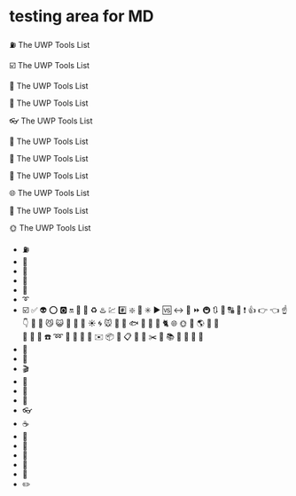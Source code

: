 # testing area for MD

:fuelpump: The UWP Tools List

:ballot_box_with_check: The UWP Tools List
 
:gem: The UWP Tools List
  
:lollipop: The UWP Tools List
 
:eyeglasses: The UWP Tools List
  
:memo: The UWP Tools List
   
:pushpin: The UWP Tools List

:hammer: The UWP Tools List

:globe_with_meridians: The UWP Tools List

:wrench: The UWP Tools List

:sun_with_face: The UWP Tools List

- :fuelpump:
- :red_circle:
- :large_blue_circle:
- :large_blue_diamond:
- :black_square_button:
- :curly_loop:
- :ballot_box_with_check:
       :white_check_mark:
       :alien:
       :o:
        :o2:
        :on:
         :diamond_shape_with_a_dot_inside:
       :station:
       :recycle:
       :hotsprings:
       :chart:
       :hash:
       :sparkle:
       :symbols:
       :eight_spoked_asterisk:
       :arrow_forward:
       :vs:
       :left_right_arrow:
       :heart_decoration:
       :fast_forward:
       :metro:
       :arrows_clockwise:
       :signal_strength:
       :capital_abcd:
       :cinema:
       :exclamation:
        :+1:
        :point_right:
        :point_left:
        :point_up:
        :point_down:
        :runner:
        :baby:
         :smirk_cat:
          :smiley_cat:
          :feet:
          :eyes:
           :speech_balloon:
           :sunny:
           :cyclone:
           :mouse:
       :penguin:
      :hamster: 
       :fish:
        :tropical_fish:
        :whale:
        :dolphin:
        :cat2:
        :globe_with_meridians:
        :sun_with_face:
        :full_moon_with_face:
        :earth_americas:
         :milky_way:
       :ghost:  
        :floppy_disk: 
        :movie_camera: 
        :iphone: 
         :phone:
         :loop:
        :electric_plug: 
         :wrench:
         :hammer:
         :incoming_envelope:
         :envelope:
         :package:
         :pill:
          :clipboard:
          :open_file_folder:
          :calendar:
          :scissors:
          :pushpin:
          :books:
           :microscope:
           :football:
           :gem:
           :space_invader:
- :game_die:
- :book:
- :clapper:
- :memo:
- :art:
- :briefcase:
- :eyeglasses:
- :coffee:
- :hamburger:
- :cookie:
- :lollipop:
- :apple:
- :rocket:      
- :pencil2:
          
          
          
          
          
